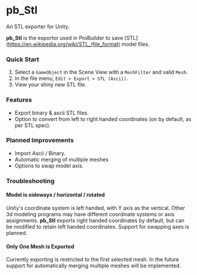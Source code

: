 # pb_Stl

An STL exporter for Unity.

**pb_Stl** is the exportor used in ProBuilder to save [STL](https://en.wikipedia.org/wiki/STL_(file_format) model files.

### Quick Start

1. Select a `GameObject` in the Scene View with a `MeshFilter` and valid `Mesh`.
1. In the file menu,  `Edit > Export > STL (Ascii)`.
1. View your shiny new STL file.

### Features

- Export binary & ascii STL files.
- Option to convert from left to right handed coordinates (on by default, as per STL spec).

### Planned Improvements

- Import Ascii / Binary.
- Automatic merging of multiple meshes
- Options to swap model axis.

### Troubleshooting

#### Model is sideways / horizontal / rotated

Unity's coordinate system is left handed, with Y axis as the vertical.  Other 3d modeling programs may have different coordinate systems or axis assignments.  **pb_Stl** exports right handed coordinates by default, but can be modified to retain left handed coordinates.  Support for swapping axes is planned.

#### Only One Mesh is Exported

Currently exporting is restricted to the first selected mesh.  In the future support for automatically merging multiple meshes will be implemented.